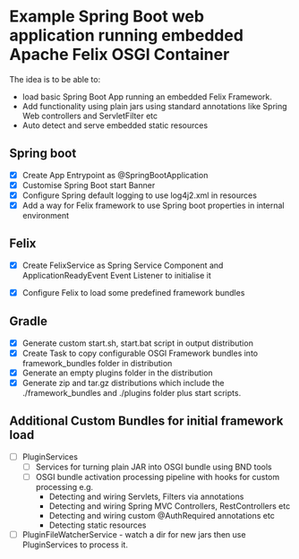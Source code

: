 # Example Spring Boot web application running embedded Apache Felix OSGI Container

>> 
The idea is to be able to:
* load basic Spring Boot App running an embedded Felix Framework.
* Add functionality using plain jars using standard annotations like Spring Web controllers and ServletFilter etc
* Auto detect and serve embedded static resources


## Spring boot
- [x] Create App Entrypoint as @SpringBootApplication
- [x] Customise Spring Boot start Banner
- [x] Configure Spring default logging to use log4j2.xml in resources
- [x] Add a way for Felix framework to use Spring boot properties in internal environment

## Felix
- [x] Create FelixService as Spring Service Component and ApplicationReadyEvent Event Listener to initialise it
- [x] Configure Felix to load some predefined framework bundles


## Gradle
- [x] Generate custom start.sh, start.bat script in output distribution
- [x] Create Task to copy configurable OSGI Framework bundles into framework_bundles folder in distribution
- [x] Generate an empty plugins folder in the distribution
- [x] Generate zip and tar.gz distributions which include the ./framework_bundles and ./plugins folder plus start scripts.

## Additional Custom Bundles for initial framework load
- [ ] PluginServices 
	- [ ] Services for turning plain JAR into OSGI bundle using BND tools
	- [ ] OSGI bundle activation processing pipeline with hooks for custom processing e.g.
		- Detecting and wiring Servlets, Filters via annotations
		- Detecting and wiring Spring MVC Controllers, RestControllers etc
		- Detecting and wiring custom @AuthRequired annotations etc
		- Detecting static resources
	
- [ ] PluginFileWatcherService - watch a dir for new jars then use PluginServices to process it.